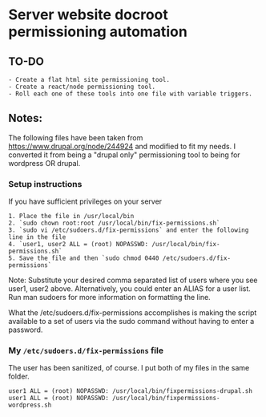 # Server website docroot permissioning automation

## TO-DO

	- Create a flat html site permissioning tool.
	- Create a react/node permissioning tool.
	- Roll each one of these tools into one file with variable triggers.

## Notes:

The following files have been taken from https://www.drupal.org/node/244924 and modified to fit my needs.  I converted it from being a "drupal only" permissioning tool to being for wordpress OR drupal.

### Setup instructions

If you have sufficient privileges on your server

    1. Place the file in /usr/local/bin 
    2. `sudo chown root:root /usr/local/bin/fix-permissions.sh`
    3. `sudo vi /etc/sudoers.d/fix-permissions` and enter the following line in the file
    4. `user1, user2 ALL = (root) NOPASSWD: /usr/local/bin/fix-permissions.sh`
    5. Save the file and then `sudo chmod 0440 /etc/sudoers.d/fix-permissions`

Note: Substitute your desired comma separated list of users where you see user1, user2 above. Alternatively, you could enter an ALIAS for a user list. Run man sudoers for more information on formatting the line.

What the /etc/sudoers.d/fix-permissions accomplishes is making the script available to a set of users via the sudo command without having to enter a password.

### My `/etc/sudoers.d/fix-permissions` file

The user has been sanitized, of course.  I put both of my files in the same folder.

```
user1 ALL = (root) NOPASSWD: /usr/local/bin/fixpermissions-drupal.sh
user1 ALL = (root) NOPASSWD: /usr/local/bin/fixpermissions-wordpress.sh
```